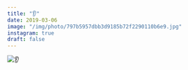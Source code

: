 ```yaml
---
title: "👂"
date: 2019-03-06
image: "/img/photo/797b5957dbb3d9185b72f2290110b6e9.jpg"
instagram: true
draft: false
---
```


![👂](/img/photo/797b5957dbb3d9185b72f2290110b6e9.jpg)

